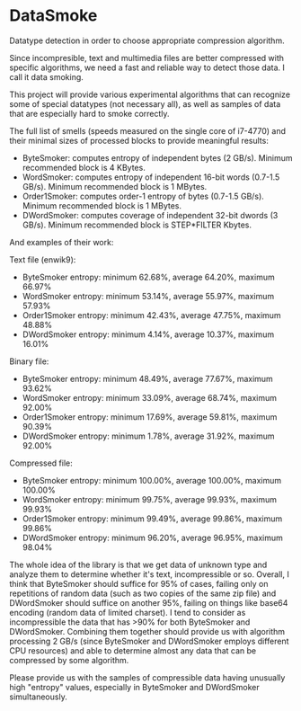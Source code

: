 DataSmoke
=========

Datatype detection in order to choose appropriate compression algorithm.

Since incompresible, text and multimedia files are better compressed with specific algorithms, we need a fast and reliable way to detect those data. I call it data smoking.

This project will provide various experimental algorithms that can recognize some of special datatypes (not necessary all), as well as samples of data that are especially hard to smoke correctly.


The full list of smells (speeds measured on the single core of i7-4770) and their minimal sizes of processed blocks to provide meaningful results:

- ByteSmoker: computes entropy of independent bytes (2 GB/s). Minimum recommended block is 4 KBytes.
- WordSmoker: computes entropy of independent 16-bit words (0.7-1.5 GB/s). Minimum recommended block is 1 MBytes.
- Order1Smoker: computes order-1 entropy of bytes (0.7-1.5 GB/s). Minimum recommended block is 1 MBytes.
- DWordSmoker: computes coverage of independent 32-bit dwords (3 GB/s). Minimum recommended block is STEP*FILTER Kbytes.


And examples of their work:

Text file (enwik9):
- ByteSmoker entropy: minimum 62.68%, average 64.20%, maximum 66.97%
- WordSmoker entropy: minimum 53.14%, average 55.97%, maximum 57.93%
- Order1Smoker entropy: minimum 42.43%, average 47.75%, maximum 48.88%
- DWordSmoker entropy: minimum 4.14%, average 10.37%, maximum 16.01%

Binary file:
- ByteSmoker entropy: minimum 48.49%, average 77.67%, maximum 93.62%
- WordSmoker entropy: minimum 33.09%, average 68.74%, maximum 92.00%
- Order1Smoker entropy: minimum 17.69%, average 59.81%, maximum 90.39%
- DWordSmoker entropy: minimum 1.78%, average 31.92%, maximum 92.00%

Compressed file:
- ByteSmoker entropy: minimum 100.00%, average 100.00%, maximum 100.00%
- WordSmoker entropy: minimum 99.75%, average 99.93%, maximum 99.93%
- Order1Smoker entropy: minimum 99.49%, average 99.86%, maximum 99.86%
- DWordSmoker entropy: minimum 96.20%, average 96.95%, maximum 98.04%


The whole idea of the library is that we get data of unknown type and analyze them to determine whether it's text, incompressible or so. Overall, I think that ByteSmoker should suffice for 95% of cases, failing only on repetitions of random data (such as two copies of the same zip file) and DWordSmoker should suffice on another 95%, failing on things like base64 encoding (random data of limited charset). I tend to consider as incompressible the data that has >90% for both ByteSmoker and DWordSmoker. Combining them together should provide us with algorithm processing 2 GB/s (since ByteSmoker and DWordSmoker employs different CPU resources) and able to determine almost any data that can be compressed by some algorithm.

Please provide us with the samples of compressible data having unusually high "entropy" values, especially in ByteSmoker and DWordSmoker simultaneously.
